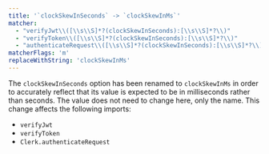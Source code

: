 ```yaml
---
title: '`clockSkewInSeconds` -> `clockSkewInMs`'
matcher:
  - "verifyJwt\\([\\s\\S]*?(clockSkewInSeconds):[\\s\\S]*?\\)"
  - "verifyToken\\([\\s\\S]*?(clockSkewInSeconds):[\\s\\S]*?\\)"
  - "authenticateRequest\\([\\s\\S]*?(clockSkewInSeconds):[\\s\\S]*?\\)"
matcherFlags: 'm'
replaceWithString: 'clockSkewInMs'
---
```


The `clockSkewInSeconds` option has been renamed to `clockSkewInMs` in order to accurately reflect that its value is expected to be in milliseconds rather than seconds. The value does not need to change here, only the name. This change affects the following imports:

- `verifyJwt`
- `verifyToken`
- `Clerk.authenticateRequest`

